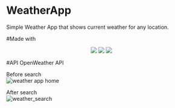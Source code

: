# WeatherApp
Simple Weather App that shows current weather for any location.

#Made with
<div align="center">
	<img src="https://img.shields.io/badge/JavaScript-007396?style=flat&logo=JavaScriptlogoColor=white" />
	<img src="https://img.shields.io/badge/HTML5-E34F26?style=flat&logo=HTML5&logoColor=white" />
	<img src="https://img.shields.io/badge/CSS3-1572B6?style=flat&logo=CSS3&logoColor=white" />
</div>

#API
OpenWeather API

Before search
<br/>
![weather app home](https://user-images.githubusercontent.com/126813107/234432459-fb535589-8be3-4794-8378-60ee7a8a7fa6.JPG)

After search
<br/>
![weather_search](https://user-images.githubusercontent.com/126813107/234432750-ff2b39c2-74e5-42fb-8e0f-362ace1b7ad2.JPG)
